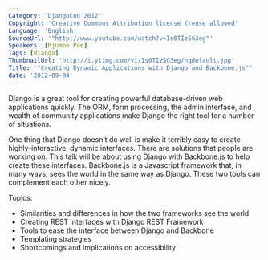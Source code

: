 ```yaml
---
Category: 'DjangoCon 2012'
Copyright: 'Creative Commons Attribution license (reuse allowed'
Language: 'English'
SourceUrl: '"http://www.youtube.com/watch?v=Is0TIzSG3eg"'
Speakers: [Mjumbe Poe]
Tags: [django]
ThumbnailUrl: 'http://i.ytimg.com/vi/Is0TIzSG3eg/hqdefault.jpg'
Title: '"Creating Dynamic Applications with Django and Backbone.js"'
date: '2012-09-04'
---
```

Django is a great tool for creating powerful database-driven web applications
quickly. The ORM, form processing, the admin interface, and wealth of
community applications make Django the right tool for a number of situations.

One thing that Django doesn’t do well is make it terribly easy to create
highly-interactive, dynamic interfaces. There are solutions that people are
working on. This talk will be about using Django with Backbone.js to help
create these interfaces. Backbone.js is a Javascript framework that, in many
ways, sees the world in the same way as Django. These two tools can complement
each other nicely.

Topics:

  * Similarities and differences in how the two frameworks see the world
  * Creating REST interfaces with Django REST Framework
  * Tools to ease the interface between Django and Backbone
  * Templating strategies
  * Shortcomings and implications on accessibility

